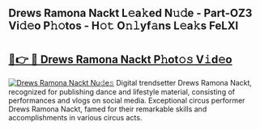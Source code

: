 ## Drews Ramona Nackt L𝚎a𝚔ed N𝚞𝚍e - Part-OZ3 Vi𝚍𝚎o P𝚑𝚘tos - H𝚘𝚝 O𝚗𝚕yf𝚊ns L𝚎a𝚔s FeLXl

# <h2><a href="http://kfeman6.oniu.top/?m=Drews+Ramona+Nackt">🔗👉 🔴 Drews Ramona Nackt P𝚑ot𝚘𝚜 V𝚒d𝚎o</a></h2>

[![Drews Ramona Nackt Nu𝚍e𝚜](https://i.imgur.com/0qMVB7G.gif)](http://kfeman6.oniu.top/?m=Drews+Ramona+Nackt)
Digital trendsetter Drews Ramona Nackt, recognized for publishing dance and lifestyle material, consisting of performances and vlogs on social media. Exceptional circus performer Drews Ramona Nackt, famed for their remarkable skills and accomplishments in various circus acts.  
